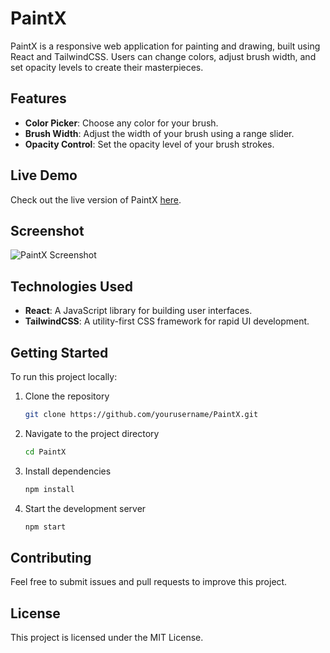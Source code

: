 # PaintX

PaintX is a responsive web application for painting and drawing, built using React and TailwindCSS. Users can change colors, adjust brush width, and set opacity levels to create their masterpieces.

## Features

- **Color Picker**: Choose any color for your brush.
- **Brush Width**: Adjust the width of your brush using a range slider.
- **Opacity Control**: Set the opacity level of your brush strokes.

## Live Demo

Check out the live version of PaintX [here](https://paint-x.netlify.app/).

## Screenshot

![PaintX Screenshot](https://github.com/user-attachments/assets/c4a7d593-0f42-4340-93ae-4aedfe0a5bef)

## Technologies Used

- **React**: A JavaScript library for building user interfaces.
- **TailwindCSS**: A utility-first CSS framework for rapid UI development.

## Getting Started

To run this project locally:

1. Clone the repository
   ```sh
   git clone https://github.com/yourusername/PaintX.git
   ```
2. Navigate to the project directory
   ```sh
   cd PaintX
   ```
3. Install dependencies
   ```sh
   npm install
   ```
4. Start the development server
   ```sh
   npm start
   ```

## Contributing

Feel free to submit issues and pull requests to improve this project.

## License

This project is licensed under the MIT License.
